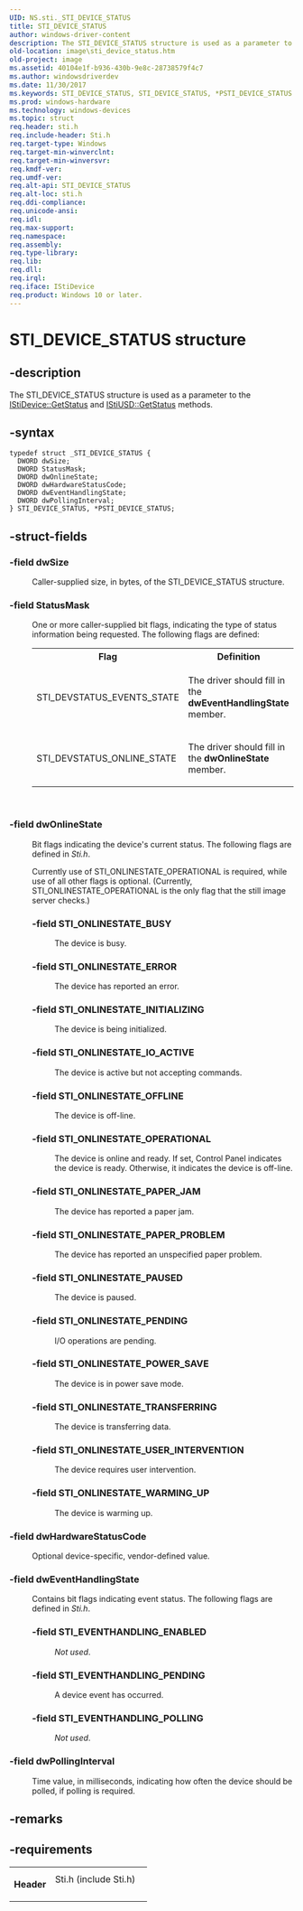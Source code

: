 ```yaml
---
UID: NS.sti._STI_DEVICE_STATUS
title: STI_DEVICE_STATUS
author: windows-driver-content
description: The STI_DEVICE_STATUS structure is used as a parameter to the IStiDevice::GetStatus and IStiUSD::GetStatus methods.
old-location: image\sti_device_status.htm
old-project: image
ms.assetid: 40104e1f-b936-430b-9e8c-28738579f4c7
ms.author: windowsdriverdev
ms.date: 11/30/2017
ms.keywords: STI_DEVICE_STATUS, STI_DEVICE_STATUS, *PSTI_DEVICE_STATUS
ms.prod: windows-hardware
ms.technology: windows-devices
ms.topic: struct
req.header: sti.h
req.include-header: Sti.h
req.target-type: Windows
req.target-min-winverclnt: 
req.target-min-winversvr: 
req.kmdf-ver: 
req.umdf-ver: 
req.alt-api: STI_DEVICE_STATUS
req.alt-loc: sti.h
req.ddi-compliance: 
req.unicode-ansi: 
req.idl: 
req.max-support: 
req.namespace: 
req.assembly: 
req.type-library: 
req.lib: 
req.dll: 
req.irql: 
req.iface: IStiDevice
req.product: Windows 10 or later.
---
```


# STI_DEVICE_STATUS structure



## -description
<p>The STI_DEVICE_STATUS structure is used as a parameter to the <a href="image.istidevice_getstatus">IStiDevice::GetStatus</a> and <a href="image.istiusd_getstatus">IStiUSD::GetStatus</a> methods.</p>


## -syntax

````
typedef struct _STI_DEVICE_STATUS {
  DWORD dwSize;
  DWORD StatusMask;
  DWORD dwOnlineState;
  DWORD dwHardwareStatusCode;
  DWORD dwEventHandlingState;
  DWORD dwPollingInterval;
} STI_DEVICE_STATUS, *PSTI_DEVICE_STATUS;
````


## -struct-fields
<dl>

### -field dwSize

<dd>
<p>Caller-supplied size, in bytes, of the STI_DEVICE_STATUS structure.</p>
</dd>

### -field StatusMask

<dd>
<p>One or more caller-supplied bit flags, indicating the type of status information being requested. The following flags are defined:</p>
<table>
<tr>
<th>Flag</th>
<th>Definition</th>
</tr>
<tr>
<td>
<p>STI_DEVSTATUS_EVENTS_STATE</p>
</td>
<td>
<p>The driver should fill in the <b>dwEventHandlingState</b> member.</p>
</td>
</tr>
<tr>
<td>
<p>STI_DEVSTATUS_ONLINE_STATE </p>
</td>
<td>
<p>The driver should fill in the <b>dwOnlineState</b> member.</p>
</td>
</tr>
</table>
<p> </p>
</dd>

### -field dwOnlineState

<dd>
<p>Bit flags indicating the device's current status. The following flags are defined in <i>Sti.h</i>.</p>
<p>Currently use of STI_ONLINESTATE_OPERATIONAL is required, while use of all other flags is optional. (Currently, STI_ONLINESTATE_OPERATIONAL is the only flag that the still image server checks.)</p>
<p></p>
<dl>

### -field STI_ONLINESTATE_BUSY

<dd>
<p>The device is busy.</p>
</dd>
</dl>
<p></p>
<dl>

### -field STI_ONLINESTATE_ERROR

<dd>
<p>The device has reported an error.</p>
</dd>
</dl>
<p></p>
<dl>

### -field STI_ONLINESTATE_INITIALIZING

<dd>
<p>The device is being initialized.</p>
</dd>
</dl>
<p></p>
<dl>

### -field STI_ONLINESTATE_IO_ACTIVE

<dd>
<p>The device is active but not accepting commands.</p>
</dd>
</dl>
<p></p>
<dl>

### -field STI_ONLINESTATE_OFFLINE

<dd>
<p>The device is off-line.</p>
</dd>
</dl>
<p></p>
<dl>

### -field STI_ONLINESTATE_OPERATIONAL

<dd>
<p>The device is online and ready. If set, Control Panel indicates the device is ready. Otherwise, it indicates the device is off-line.</p>
</dd>
</dl>
<p></p>
<dl>

### -field STI_ONLINESTATE_PAPER_JAM

<dd>
<p>The device has reported a paper jam.</p>
</dd>
</dl>
<p></p>
<dl>

### -field STI_ONLINESTATE_PAPER_PROBLEM

<dd>
<p>The device has reported an unspecified paper problem.</p>
</dd>
</dl>
<p></p>
<dl>

### -field STI_ONLINESTATE_PAUSED

<dd>
<p>The device is paused.</p>
</dd>
</dl>
<p></p>
<dl>

### -field STI_ONLINESTATE_PENDING

<dd>
<p>I/O operations are pending.</p>
</dd>
</dl>
<p></p>
<dl>

### -field STI_ONLINESTATE_POWER_SAVE

<dd>
<p>The device is in power save mode.</p>
</dd>
</dl>
<p></p>
<dl>

### -field STI_ONLINESTATE_TRANSFERRING

<dd>
<p>The device is transferring data.</p>
</dd>
</dl>
<p></p>
<dl>

### -field STI_ONLINESTATE_USER_INTERVENTION

<dd>
<p>The device requires user intervention.</p>
</dd>
</dl>
<p></p>
<dl>

### -field STI_ONLINESTATE_WARMING_UP

<dd>
<p>The device is warming up.</p>
</dd>
</dl>
</dd>

### -field dwHardwareStatusCode

<dd>
<p>Optional device-specific, vendor-defined value.</p>
</dd>

### -field dwEventHandlingState

<dd>
<p>Contains bit flags indicating event status. The following flags are defined in <i>Sti.h</i>.</p>
<p></p>
<dl>

### -field STI_EVENTHANDLING_ENABLED

<dd>
<p><i>Not used</i>.</p>
</dd>
</dl>
<p></p>
<dl>

### -field STI_EVENTHANDLING_PENDING

<dd>
<p>A device event has occurred.</p>
</dd>
</dl>
<p></p>
<dl>

### -field STI_EVENTHANDLING_POLLING

<dd>
<p><i>Not used</i>.</p>
</dd>
</dl>
</dd>

### -field dwPollingInterval

<dd>
<p>Time value, in milliseconds, indicating how often the device should be polled, if polling is required.</p>
</dd>
</dl>

## -remarks


## -requirements
<table>
<tr>
<th width="30%">
<p>Header</p>
</th>
<td width="70%">
<dl>
<dt>Sti.h (include Sti.h)</dt>
</dl>
</td>
</tr>
</table>